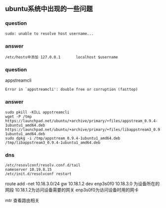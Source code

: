 ## ubuntu系统中出现的一些问题
### question
```shell
sudo: unable to resolve host username...
```
### answer
```shell
/etc/hosts中添加 127.0.0.1       localhost $username 
```
### question
appstreamcli
```shell
Error in `appstreamcli': double free or corruption (fasttop)
```
### answer
```shell
sudo pkill -KILL appstreamcli
wget -P /tmp https://launchpad.net/ubuntu/+archive/primary/+files/appstream_0.9.4-1ubuntu1_amd64.deb https://launchpad.net/ubuntu/+archive/primary/+files/libappstream3_0.9.4-1ubuntu1_amd64.deb
sudo dpkg -i /tmp/appstream_0.9.4-1ubuntu1_amd64.deb /tmp/libappstream3_0.9.4-1ubuntu1_amd64.deb
```
### dns
```shell
/etc/resovlconf/resolv.conf.d/tail
nameserver 10.19.8.15
/etc/init.d/resolvconf restart
```

route add -net 10.18.3.0/24 gw 10.18.1.2 dev enp3s0f0
10.18.3.0 为设备所在的网段 
10.18.1.2为访问设备需要的网关
enp3s0f0为访问设备时用的网卡


mtr 查看路由相关